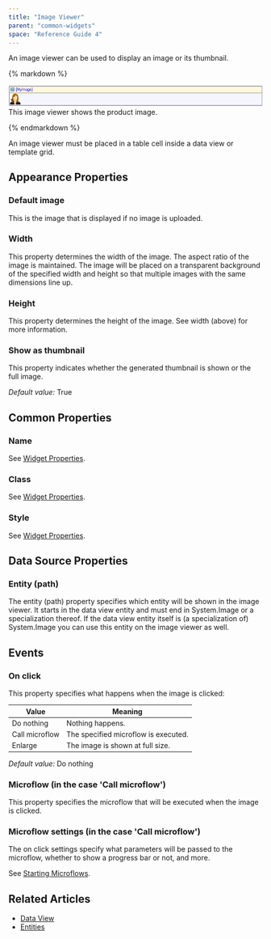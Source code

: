 ```yaml
---
title: "Image Viewer"
parent: "common-widgets"
space: "Reference Guide 4"
---
```

An image viewer can be used to display an image or its thumbnail.

<div class="alert alert-info">{% markdown %}

![](attachments/819203/918195.png)
This image viewer shows the product image.

{% endmarkdown %}</div>

An image viewer must be placed in a table cell inside a data view or template grid.

## Appearance Properties

### Default image

This is the image that is displayed if no image is uploaded.

### Width

This property determines the width of the image. The aspect ratio of the image is maintained. The image will be placed on a transparent background of the specified width and height so that multiple images with the same dimensions line up.

### Height

This property determines the height of the image. See width (above) for more information.

### Show as thumbnail

This property indicates whether the generated thumbnail is shown or the full image.

_Default value:_ True

## Common Properties

### Name

See [Widget Properties](widget-properties).

### Class

See [Widget Properties](widget-properties).

### Style

See [Widget Properties](widget-properties).

## Data Source Properties

### Entity (path)

The entity (path) property specifies which entity will be shown in the image viewer. It starts in the data view entity and must end in System.Image or a specialization thereof. If the data view entity itself is (a specialization of) System.Image you can use this entity on the image viewer as well.

## Events

### On click

This property specifies what happens when the image is clicked:

| Value | Meaning |
| --- | --- |
| Do nothing | Nothing happens. |
| Call microflow | The specified microflow is executed. |
| Enlarge | The image is shown at full size. |

_Default value:_ Do nothing

### Microflow (in the case 'Call microflow')

This property specifies the microflow that will be executed when the image is clicked.

### Microflow settings (in the case 'Call microflow')

The on click settings specify what parameters will be passed to the microflow, whether to show a progress bar or not, and more.

See [Starting Microflows](starting-microflows).

## Related Articles

*   [Data View](data-view)
*   [Entities](entities)
